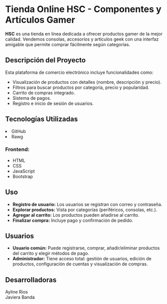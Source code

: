 

</head>
<body>

  <h1>Tienda Online HSC - Componentes y Artículos Gamer</h1>

  <section>
    <p><strong>HSC</strong> es una tienda en línea dedicada a ofrecer productos gamer de la mejor calidad. Vendemos consolas, accesorios y artículos geek con una interfaz amigable que permite comprar fácilmente según categorías.</p>
  </section>

  <section>
    <h2>Descripción del Proyecto</h2>
    <p>Esta plataforma de comercio electrónico incluye funcionalidades como:</p>
    <ul>
      <li>Visualización de productos con detalles (nombre, descripción y precio).</li>
      <li>Filtros para buscar productos por categoría, precio y popularidad.</li>
      <li>Carrito de compras integrado.</li>
      <li>Sistema de pagos.</li>
      <li>Registro e inicio de sesión de usuarios.</li>
    </ul>
  </section>

  <section>
    <h2>Tecnologías Utilizadas</h2>
     <li>GitHub</li>
    <li>Rawg</li>
    <h3>Frontend:</h3>
    <ul>
      <li>HTML</li>
      <li>CSS</li>
      <li>JavaScript</li>
      <li>Bootstrap</li>
    </ul>

  </section>

  <section>
    <h2>Uso</h2>
    <ul>
      <li><strong>Registro de usuario:</strong> Los usuarios se registran con correo y contraseña.</li>
      <li><strong>Explorar productos:</strong> Vista por categorías (periféricos, consolas, etc.).</li>
      <li><strong>Agregar al carrito:</strong> Los productos pueden añadirse al carrito.</li>
      <li><strong>Finalizar compra:</strong> Incluye pago y confirmación de pedido.</li>
    </ul>
  </section>

  <section>
    <h2>Usuarios</h2>
    <ul>
      <li><strong>Usuario común:</strong> Puede registrarse, comprar, añadir/eliminar productos del carrito y elegir métodos de pago.</li>
      <li><strong>Administrador:</strong> Tiene acceso total: gestión de usuarios, edición de productos, configuración de cuentas y visualización de compras.</li>
    </ul>
  </section>

  <section>
    <h2>Desarrolladoras</h2>
    <p>Ayline Rios<br>Javiera Banda</p>
  </section>

</body>
</html>


